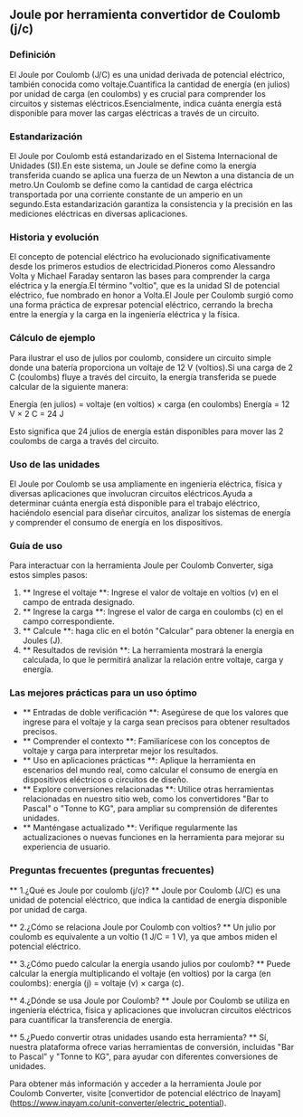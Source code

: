 ## Joule por herramienta convertidor de Coulomb (j/c)

### Definición
El Joule por Coulomb (J/C) es una unidad derivada de potencial eléctrico, también conocida como voltaje.Cuantifica la cantidad de energía (en julios) por unidad de carga (en coulombs) y es crucial para comprender los circuitos y sistemas eléctricos.Esencialmente, indica cuánta energía está disponible para mover las cargas eléctricas a través de un circuito.

### Estandarización
El Joule por Coulomb está estandarizado en el Sistema Internacional de Unidades (SI).En este sistema, un Joule se define como la energía transferida cuando se aplica una fuerza de un Newton a una distancia de un metro.Un Coulomb se define como la cantidad de carga eléctrica transportada por una corriente constante de un amperio en un segundo.Esta estandarización garantiza la consistencia y la precisión en las mediciones eléctricas en diversas aplicaciones.

### Historia y evolución
El concepto de potencial eléctrico ha evolucionado significativamente desde los primeros estudios de electricidad.Pioneros como Alessandro Volta y Michael Faraday sentaron las bases para comprender la carga eléctrica y la energía.El término "voltio", que es la unidad SI de potencial eléctrico, fue nombrado en honor a Volta.El Joule per Coulomb surgió como una forma práctica de expresar potencial eléctrico, cerrando la brecha entre la energía y la carga en la ingeniería eléctrica y la física.

### Cálculo de ejemplo
Para ilustrar el uso de julios por coulomb, considere un circuito simple donde una batería proporciona un voltaje de 12 V (voltios).Si una carga de 2 C (coulombs) fluye a través del circuito, la energía transferida se puede calcular de la siguiente manera:

Energía (en julios) = voltaje (en voltios) × carga (en coulombs)
Energía = 12 V × 2 C = 24 J

Esto significa que 24 julios de energía están disponibles para mover las 2 coulombs de carga a través del circuito.

### Uso de las unidades
El Joule por Coulomb se usa ampliamente en ingeniería eléctrica, física y diversas aplicaciones que involucran circuitos eléctricos.Ayuda a determinar cuánta energía está disponible para el trabajo eléctrico, haciéndolo esencial para diseñar circuitos, analizar los sistemas de energía y comprender el consumo de energía en los dispositivos.

### Guía de uso
Para interactuar con la herramienta Joule per Coulomb Converter, siga estos simples pasos:
1. ** Ingrese el voltaje **: Ingrese el valor de voltaje en voltios (v) en el campo de entrada designado.
2. ** Ingrese la carga **: Ingrese el valor de carga en coulombs (c) en el campo correspondiente.
3. ** Calcule **: haga clic en el botón "Calcular" para obtener la energía en Joules (J).
4. ** Resultados de revisión **: La herramienta mostrará la energía calculada, lo que le permitirá analizar la relación entre voltaje, carga y energía.

### Las mejores prácticas para un uso óptimo
- ** Entradas de doble verificación **: Asegúrese de que los valores que ingrese para el voltaje y la carga sean precisos para obtener resultados precisos.
- ** Comprender el contexto **: Familiarícese con los conceptos de voltaje y carga para interpretar mejor los resultados.
- ** Uso en aplicaciones prácticas **: Aplique la herramienta en escenarios del mundo real, como calcular el consumo de energía en dispositivos eléctricos o circuitos de diseño.
- ** Explore conversiones relacionadas **: Utilice otras herramientas relacionadas en nuestro sitio web, como los convertidores "Bar to Pascal" o "Tonne to KG", para ampliar su comprensión de diferentes unidades.
- ** Manténgase actualizado **: Verifique regularmente las actualizaciones o nuevas funciones en la herramienta para mejorar su experiencia de usuario.

### Preguntas frecuentes (preguntas frecuentes)

** 1.¿Qué es Joule por coulomb (j/c)? **
Joule por Coulomb (J/C) es una unidad de potencial eléctrico, que indica la cantidad de energía disponible por unidad de carga.

** 2.¿Cómo se relaciona Joule por Coulomb con voltios? **
Un julio por coulomb es equivalente a un voltio (1 J/C = 1 V), ya que ambos miden el potencial eléctrico.

** 3.¿Cómo puedo calcular la energía usando julios por coulomb? **
Puede calcular la energía multiplicando el voltaje (en voltios) por la carga (en coulombs): energía (j) = voltaje (v) × carga (c).

** 4.¿Dónde se usa Joule por Coulomb? **
Joule por Coulomb se utiliza en ingeniería eléctrica, física y aplicaciones que involucran circuitos eléctricos para cuantificar la transferencia de energía.

** 5.¿Puedo convertir otras unidades usando esta herramienta? **
Sí, nuestra plataforma ofrece varias herramientas de conversión, incluidas "Bar to Pascal" y "Tonne to KG", para ayudar con diferentes conversiones de unidades.

Para obtener más información y acceder a la herramienta Joule por Coulomb Converter, visite [convertidor de potencial eléctrico de Inayam] (https://www.inayam.co/unit-converter/electric_potential).
